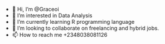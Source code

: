 - 👋 Hi, I’m @Graceoi
- 👀 I’m interested in Data Analysis
- 🌱 I’m currently learning R programming language
- 💞️ I’m looking to collaborate on freelancing and hybrid jobs.
- 📫 How to reach me +2348038081126

<!---
Geevoice/Geevoice is a ✨ special ✨ repository because its `README.md` (this file) appears on your GitHub profile.
You can click the Preview link to take a look at your changes.
--->
